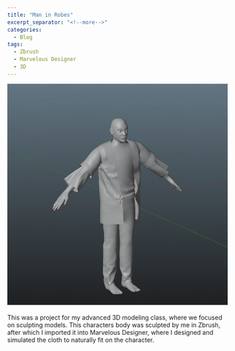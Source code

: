 ```yaml
---
title: "Man in Robes"
excerpt_separator: "<!--more-->"
categories:
  - Blog
tags:
  - Zbrush
  - Marvelous Designer
  - 3D
---
```

<img src="/assets/images/480FFR.png"><br><br>
This was a project for my advanced 3D modeling class, where we focused on sculpting models.  This characters body was sculpted by me in Zbrush, after which I imported it into Marvelous Designer, where I designed and simulated the cloth to naturally fit on the character.